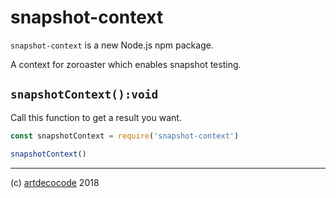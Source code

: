 # snapshot-context

`snapshot-context` is a new Node.js npm package.

A context for zoroaster which enables snapshot testing.

## `snapshotContext():void`

Call this function to get a result you want.

```js
const snapshotContext = require('snapshot-context')

snapshotContext()
```

---

(c) [artdecocode][1] 2018

[1]: https://artdeco.bz
